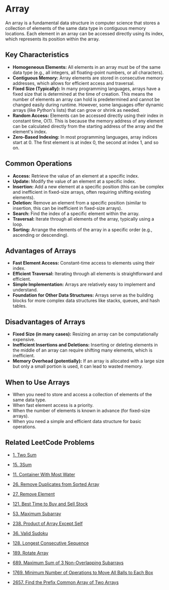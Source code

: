 # Array

An array is a fundamental data structure in computer science that stores a collection of elements of the same data type in contiguous memory locations. Each element in an array can be accessed directly using its index, which represents its position within the array.

## Key Characteristics

- **Homogeneous Elements:** All elements in an array must be of the same data type (e.g., all integers, all floating-point numbers, or all characters).
- **Contiguous Memory:** Array elements are stored in consecutive memory addresses, which allows for efficient access and traversal.
- **Fixed Size (Typically):** In many programming languages, arrays have a fixed size that is determined at the time of creation. This means the number of elements an array can hold is predetermined and cannot be changed easily during runtime. However, some languages offer dynamic arrays (like Python's lists) that can grow or shrink as needed.
- **Random Access:** Elements can be accessed directly using their index in constant time, O(1). This is because the memory address of any element can be calculated directly from the starting address of the array and the element's index.
- **Zero-Based Indexing:** In most programming languages, array indices start at 0. The first element is at index 0, the second at index 1, and so on.

## Common Operations

- **Access:** Retrieve the value of an element at a specific index.
- **Update:** Modify the value of an element at a specific index.
- **Insertion:** Add a new element at a specific position (this can be complex and inefficient in fixed-size arrays, often requiring shifting existing elements).
- **Deletion:** Remove an element from a specific position (similar to insertion, this can be inefficient in fixed-size arrays).
- **Search:** Find the index of a specific element within the array.
- **Traversal:** Iterate through all elements of the array, typically using a loop.
- **Sorting:** Arrange the elements of the array in a specific order (e.g., ascending or descending).

## Advantages of Arrays

- **Fast Element Access:** Constant-time access to elements using their index.
- **Efficient Traversal:** Iterating through all elements is straightforward and efficient.
- **Simple Implementation:** Arrays are relatively easy to implement and understand.
- **Foundation for Other Data Structures:** Arrays serve as the building blocks for more complex data structures like stacks, queues, and hash tables.

## Disadvantages of Arrays

- **Fixed Size (in many cases):** Resizing an array can be computationally expensive.
- **Inefficient Insertions and Deletions:** Inserting or deleting elements in the middle of an array can require shifting many elements, which is inefficient.
- **Memory Overhead (potentially):** If an array is allocated with a large size but only a small portion is used, it can lead to wasted memory.

## When to Use Arrays

- When you need to store and access a collection of elements of the same data type.
- When fast element access is a priority.
- When the number of elements is known in advance (for fixed-size arrays).
- When you need a simple and efficient data structure for basic operations.

## Related LeetCode Problems

- [1. Two Sum](./../problems/0001-two-sum/README.md)
- [15. 3Sum](./0015-3sum/README.md)
- [11. Container With Most Water](https://leetcode.com/problems/container-with-most-water/)
- [26. Remove Duplicates from Sorted Array](https://leetcode.com/problems/remove-duplicates-from-sorted-array/)
- [27. Remove Element](https://leetcode.com/problems/remove-element/)

- [121. Best Time to Buy and Sell Stock](https://leetcode.com/problems/best-time-to-buy-and-sell-stock/)
- [53. Maximum Subarray](https://leetcode.com/problems/maximum-subarray/)
- [238. Product of Array Except Self](./../problems/0238-product-of-array-except-self/README.md)
- [36. Valid Sudoku](./../problems/0036-valid-sudoku/README.md)
- [128. Longest Consecutive Sequence](./../problems/0128-longest-consecutive-sequence/README.md)
- [189. Rotate Array](https://leetcode.com/problems/rotate-array/)
- [689. Maximum Sum of 3 Non-Overlapping Subarrays](./../problems/0689-maximum-sum-of-3-non-overlapping-subarrays/README.md)
- [1769. Minimum Number of Operations to Move All Balls to Each Box](https://leetcode.com/problems/minimum-number-of-operations-to-move-all-balls-to-each-box/)
- [2657. Find the Prefix Common Array of Two Arrays](https://leetcode.com/problems/find-the-prefix-common-array-of-two-arrays/)
